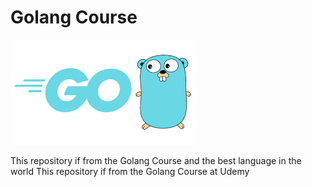 # Golang Course

![Golang is the future](golang.png)

This repository if from the Golang Course
and the best language in the world
This repository if from the Golang Course at Udemy
